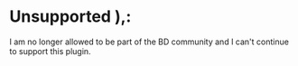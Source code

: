 # Unsupported ),:
I am no longer allowed to be part of the BD community and I can't continue to support this plugin. 
 
